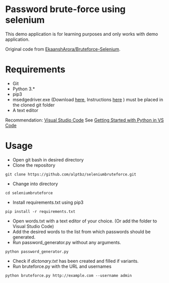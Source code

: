 # Password brute-force using selenium

This demo application is for learning purposes and only works with demo application. 

Original code from [EkaanshArora/Bruteforce-Selenium](https://github.com/EkaanshArora/Bruteforce-Selenium).

# Requirements
 - Git
 - Python 3.*
 - pip3
 - msedgedriver.exe (Download [here](https://developer.microsoft.com/en-us/microsoft-edge/tools/webdriver/), Instructions [here](https://docs.microsoft.com/en-us/microsoft-edge/webdriver-chromium/?tabs=c-sharp) ) must be placed in the cloned git folder
 - A text editor

Recommendation: [Visual Studio Code](https://code.visualstudio.com/) See [
Getting Started with Python in VS Code](https://code.visualstudio.com/docs/python/python-tutorial) 

# Usage
 - Open git bash in desired directory
 - Clone the repository
```
git clone https://github.com/alptbz/seleniumbruteforce.git
```
 - Change into directory
```
cd seleniumbruteforce
``` 
 - Install requirements.txt using pip3
```
pip install -r requirements.txt
```
 - Open words.txt with a text editor of your choice. (Or add the folder to Visual Studio Code) 
 - Add the desired words to the list from which passwords should be generated.
 - Run password_generator.py without any arguments.
```
python password_generator.py
``` 
 - Check if *dictonary.txt* has been created and filled if variants.
 - Run bruteforce.py with the URL and usernames
```
python bruteforce.py http://example.com --username admin
``` 


 

 